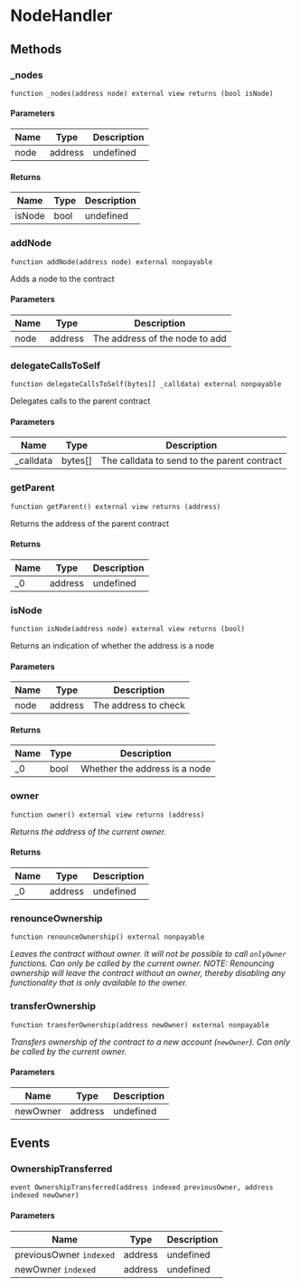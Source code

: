 # NodeHandler









## Methods

### _nodes

```solidity
function _nodes(address node) external view returns (bool isNode)
```





#### Parameters

| Name | Type | Description |
|---|---|---|
| node | address | undefined |

#### Returns

| Name | Type | Description |
|---|---|---|
| isNode | bool | undefined |

### addNode

```solidity
function addNode(address node) external nonpayable
```

Adds a node to the contract



#### Parameters

| Name | Type | Description |
|---|---|---|
| node | address | The address of the node to add |

### delegateCallsToSelf

```solidity
function delegateCallsToSelf(bytes[] _calldata) external nonpayable
```

Delegates calls to the parent contract



#### Parameters

| Name | Type | Description |
|---|---|---|
| _calldata | bytes[] | The calldata to send to the parent contract |

### getParent

```solidity
function getParent() external view returns (address)
```

Returns the address of the parent contract




#### Returns

| Name | Type | Description |
|---|---|---|
| _0 | address | undefined |

### isNode

```solidity
function isNode(address node) external view returns (bool)
```

Returns an indication of whether the address is a node



#### Parameters

| Name | Type | Description |
|---|---|---|
| node | address | The address to check |

#### Returns

| Name | Type | Description |
|---|---|---|
| _0 | bool | Whether the address is a node |

### owner

```solidity
function owner() external view returns (address)
```



*Returns the address of the current owner.*


#### Returns

| Name | Type | Description |
|---|---|---|
| _0 | address | undefined |

### renounceOwnership

```solidity
function renounceOwnership() external nonpayable
```



*Leaves the contract without owner. It will not be possible to call `onlyOwner` functions. Can only be called by the current owner. NOTE: Renouncing ownership will leave the contract without an owner, thereby disabling any functionality that is only available to the owner.*


### transferOwnership

```solidity
function transferOwnership(address newOwner) external nonpayable
```



*Transfers ownership of the contract to a new account (`newOwner`). Can only be called by the current owner.*

#### Parameters

| Name | Type | Description |
|---|---|---|
| newOwner | address | undefined |



## Events

### OwnershipTransferred

```solidity
event OwnershipTransferred(address indexed previousOwner, address indexed newOwner)
```





#### Parameters

| Name | Type | Description |
|---|---|---|
| previousOwner `indexed` | address | undefined |
| newOwner `indexed` | address | undefined |



